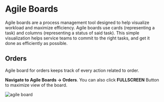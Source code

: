 # Agile Boards

Agile boards are a process management tool designed to help visualize workload and maximize efficiency. Agile boards use cards (representing a task) and columns (representing a status of said task). This simple visualization helps service teams to commit to the right tasks, and get it done as efficiently as possible.

## Orders

Agile board for orders keeps track of every action related to order.

**Navigate to Agile Boards -> Orders**. You can also click **FULLSCREEN** Button to maximize view of the board.

![agile board](https://static.guestbell.com/img/docs/agileOrders/agileOrder.jpg "")
